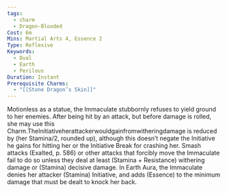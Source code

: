 ```yaml
---
tags:
  - charm
  - Dragon-Blooded
Cost: 6m
Mins: Martial Arts 4, Essence 2
Type: Reflexive
Keywords:
  - Dual
  - Earth
  - Perilous
Duration: Instant
Prerequisite Charms:
  - "[[Stone Dragon’s Skin]]"
---
```

Motionless as a statue, the Immaculate stubbornly refuses to yield ground to her enemies. After being hit by an attack, but before damage is rolled, she may use this Charm.TheInitiativeherattackerwouldgainfromwitheringdamage is reduced by (her Stamina/2, rounded up), although this doesn’t negate the Initiative he gains for hitting her or the Initiative Break for crashing her. Smash attacks (Exalted, p. 586) or other attacks that forcibly move the Immaculate fail to do so unless they deal at least (Stamina + Resistance) withering damage or (Stamina) decisive damage. In Earth Aura, the Immaculate denies her attacker (Stamina) Initiative, and adds (Essence) to the minimum damage that must be dealt to knock her back.